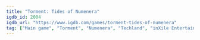 ```yaml
---
title: "Torment: Tides of Numenera"
igdb_id: 2004
igdb_url: "https://www.igdb.com/games/torment-tides-of-numenera"
tag: ["Main game", "Torment", "Numenera", "Techland", "inXile Entertainment", "Role-playing (RPG)", "Strategy", "Turn-based strategy (TBS)", "Adventure", "Indie", "Single player", "Bird view / Isometric", "Fantasy", "Science fiction"]
---
```

